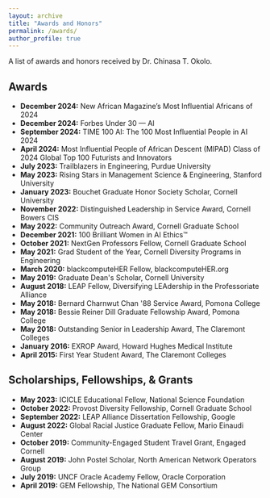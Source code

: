 ```yaml
---
layout: archive
title: "Awards and Honors"
permalink: /awards/
author_profile: true
---
```

A list of awards and honors received by Dr. Chinasa T. Okolo.

## Awards
* **December 2024:** New African Magazine’s Most Influential Africans of 2024
* **December 2024:** Forbes Under 30 — AI 
* **September 2024:** TIME 100 AI: The 100 Most Influential People in AI 2024
* **April 2024:** Most Influential People of African Descent (MIPAD) Class of 2024 Global Top 100 Futurists and Innovators
* **July 2023:** Trailblazers in Engineering, Purdue University
* **May 2023:** Rising Stars in Management Science & Engineering, Stanford University
* **January 2023:** Bouchet Graduate Honor Society Scholar, Cornell University
* **November 2022:** Distinguished Leadership in Service Award, Cornell Bowers CIS
* **May 2022:** Community Outreach Award, Cornell Graduate School
* **December 2021:** 100 Brilliant Women in AI Ethics™ 
* **October 2021:** NextGen Professors Fellow, Cornell Graduate School
* **May 2021:** Grad Student of the Year, Cornell Diversity Programs in Engineering 
* **March 2020:** blackcomputeHER Fellow, blackcomputeHER.org  
* **May 2019:** Graduate Dean's Scholar, Cornell University  
* **August 2018:** LEAP Fellow, Diversifying LEAdership in the Professoriate Alliance  
* **May 2018:** Bernard Charnwut Chan '88 Service Award, Pomona College 
* **May 2018:** Bessie Reiner Dill Graduate Fellowship Award, Pomona College  
* **May 2018:** Outstanding Senior in Leadership Award, The Claremont Colleges  
* **January 2016:** EXROP Award, Howard Hughes Medical Institute 
* **April 2015:** First Year Student Award, The Claremont Colleges

## Scholarships, Fellowships, & Grants 
* **May 2023:** ICICLE Educational Fellow, National Science Foundation
* **October 2022:** Provost Diversity Fellowship, Cornell Graduate School
* **September 2022:** LEAP Alliance Dissertation Fellowship, Google
* **August 2022:** Global Racial Justice Graduate Fellow, Mario Einaudi Center
* **October 2019:** Community-Engaged Student Travel Grant, Engaged Cornell  
* **August 2019:** John Postel Scholar, North American Network Operators Group  
* **July 2019:** UNCF Oracle Academy Fellow, Oracle Corporation
* **April 2019:** GEM Fellowship, The National GEM Consortium 

